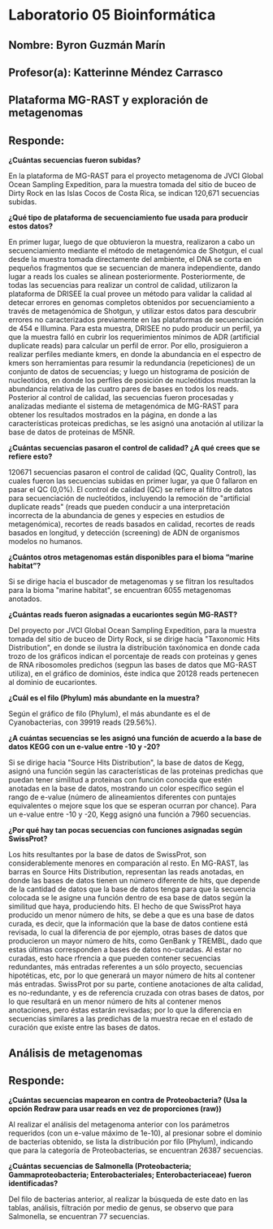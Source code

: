 # Laboratorio 05 Bioinformática

## Nombre: Byron Guzmán Marín

## Profesor(a): Katterinne Méndez Carrasco 

 ## Plataforma MG-RAST y exploración de metagenomas

## Responde:
__¿Cuántas secuencias fueron subidas?__ 

En la plataforma de MG-RAST para el proyecto metagenoma de JVCI Global Ocean Sampling Expedition, para la muestra tomada del sitio de buceo de Dirty Rock en las Islas Cocos de Costa Rica, se indican 120,671 secuencias subidas. 

__¿Qué tipo de plataforma de secuenciamiento fue usada para producir estos datos?__

En primer lugar, luego de que obtuvieron la muestra, realizaron a cabo un secuenciamiento mediante el método de metagenómica de Shotgun, el cual desde la muestra tomada directamente del ambiente, el DNA se corta en pequeños fragmentos que se secuencian de manera independiente, dando lugar a reads los cuales se alinean posteriormente. Posteriormente, de todas las secuencias para realizar un control de calidad, utilizaron la plataforma de DRISEE la cual provee un método para validar la calidad al detecar errores en genomas completos obtenidos por secuenciamiento a través de metagenómica de Shotgun, y utilizar estos datos para descubrir errores no caracterizados previamente en las plataformas de secuenciación de 454 e Illumina. Para esta muestra, DRISEE no pudo producir un perfil, ya que la muestra falló en cubrir los requerimientos mínimos de ADR (artificial duplicate reads) para calcular un perfil de error. Por ello, prosiguieron a realizar perfiles mediante kmers, en donde la abundancia en el espectro de kmers son herramientas para resumir la redundancia (repeticiones) de un conjunto de datos de secuencias; y luego un histograma de posición de nucleotidos, en donde los perfiles de posición de nucleótidos muestran la abundancia relativa de las cuatro pares de bases en todos los reads. Posterior al control de calidad, las secuencias fueron procesadas y analizadas mediante el sistema de metagenómica de MG-RAST para obtener los resultados mostrados en la página, en donde a las características proteicas predichas, se les asignó una anotación al utilizar la base de datos de proteinas de M5NR.

__¿Cuántas secuencias pasaron el control de calidad? ¿A qué crees que se refiere esto?__

120671 secuencias pasaron el control de calidad (QC, Quality Control), las cuales fueron las secuencias subidas en primer lugar, ya que 0 fallaron en pasar el QC (0,0%). El control de calidad (QC) se refiere al filtro de datos para secuenciación de nucleótidos, incluyendo la remoción de "artificial duplicate reads" (reads que pueden conducir a una interpretación incorrecta de la abundancia de genes y especies en estudios de metagenómica), recortes de reads basados en calidad, recortes de reads basados en longitud, y detección (screening) de ADN de organismos modelos no humanos.

__¿Cuántos otros metagenomas están disponibles para el bioma “marine habitat”?__

Si se dirige hacia el buscador de metagenomas y se flitran los resultados para la bioma "marine habitat", se encuentran 6055 metagenomas anotados.

__¿Cuántas reads fueron asignadas a eucariontes según MG-RAST?__

Del proyecto por JVCI Global Ocean Sampling Expedition, para la muestra tomada del sitio de buceo de Dirty Rock, si se dirige hacia "Taxonomic Hits Distribution", en donde se ilustra la distribución taxónomica en donde cada trozo de los gráficos indican el porcentaje de reads con proteinas y genes de RNA ribosomoles predichos (segpun las bases de datos que MG-RAST utiliza), en el gráfico de dominios, éste indica que 20128 reads pertenecen al dominio de eucariontes.

__¿Cuál es el filo (Phylum) más abundante en la muestra?__

Según el gráfico de filo (Phylum), el más abundante es el de Cyanobacterias, con 39919 reads (29.56%).

__¿A cuántas secuencias se les asignó una función de acuerdo a la base de datos KEGG con un e-value entre -10 y -20?__

 Si se dirige hacia "Source Hits Distribution", la base de datos de Kegg, asignó una función según las características de las proteinas predichas que puedan tener similitud a proteinas con función conocida que estén anotadas en la base de datos, mostrando un color específico según el rango de e-value (número de alineamientos diferentes con puntajes equivalentes o mejore sque los que se esperan ocurran por chance). Para un e-value entre -10 y -20, Kegg asignó una función a 7960 secuencias.

__¿Por qué hay tan pocas secuencias con funciones asignadas según SwissProt?__

 Los hits resultantes por la base de datos de SwissProt, son considerablemente menores en comparación al resto. En MG-RAST, las barras en Source Hits Distribution, representan las reads anotadas, en donde las bases de datos tienen un número diferente de hits, que depende de la cantidad de datos que la base de datos tenga para que la secuencia colocada se le asigne una función dentro de esa base de datos según la similitud que haya, produciendo hits. El hecho de que SwissProt haya producido un menor número de hits, se debe a que es una base de datos curada, es decir, que la información que la base de datos contiene está revisada, lo cual la diferencia de por ejemplo, otras bases de datos que producieron un mayor número de hits, como GenBank y TREMBL, dado que estas últimas corresponden a bases de datos no-curadas. Al estar no curadas, esto hace rfrencia a que pueden contener secuencias redundantes, más entradas referentes a un sólo proyecto, secuencias hipotéticas, etc, por lo que generará un mayor número de hits al contener más entradas. SwissProt por su parte, contiene anotaciones de alta calidad, es no-redundante, y es de referencia cruzada con otras bases de datos, por lo que resultará en un menor número de hits al contener menos anotaciones, pero éstas estarán revisadas; por lo que la diferencia en secuencias similares a las predichas de la muestra recae en el estado de curación que existe entre las bases de datos.

## Análisis de metagenomas

## Responde:

__¿Cuántas secuencias mapearon en contra de Proteobacteria? (Usa la opción Redraw para usar reads en vez de proporciones (raw))__


 Al realizar el análisis del metagenoma anterior con los parámetros requeridos (con un e-value máximo de 1e-10), al presionar sobre el dominio de bacterias obtenido, se lista la distribución por filo (Phylum), indicando que para la categoría de Proteobacterias, se encuentran 26387 secuencias.
 
__¿Cuántas secuencias de Salmonella (Proteobacteria; Gammaproteobacteria; Enterobacteriales; Enterobacteriaceae) fueron identificadas?__ 

 Del filo de bacterias anterior, al realizar la búsqueda de este dato en las tablas, análisis, filtración  por medio de genus, se observo que para Salmonella, se encuentran 77 secuencias.

